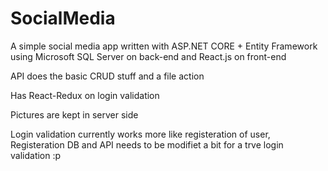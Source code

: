 # SocialMedia
A simple social media app written with ASP.NET CORE + Entity Framework using Microsoft SQL Server on back-end and React.js on front-end

API does the basic CRUD stuff and a file action

Has React-Redux on login validation

Pictures are kept in server side

Login validation currently works more like registeration of user, Registeration DB and API needs to be modifiet a bit for a trve login validation :p


